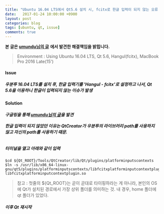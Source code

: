 ```yaml
---
title: "Ubuntu 16.04 LTS에서 Qt5.6 설치 시, fcitx로 한글 입력이 되지 않는 오류 해결하기"
date:   2017-01-24 10:00:00 +0900
layout: post
categories: blog
tags: [ubuntu, qt, issue]
comments: true
---
```


**본 글은 [umundu님의 글](https://zapary.blogspot.kr/2015/05/qt-54-fcitx-build.html)** **에서 발견한 해결책임을 밝힙니다.**


> Environment : Using Ubuntu 16.04 LTS, Qt 5.6, Hangul(fcitx), MacBook Pro 2016 Late(15')

#### Issue
##### 우분투 16.04 LTS를 설치 후, 한글 입력기를 'Hangul - fcitx'로 설정하고 나서, Qt 5.6을 이용하니 한글이 입력되지 않는 이슈가 발생

#### Solution
##### 구글링을 통해 [umundu님의 글](https://zapary.blogspot.kr/2015/05/qt-54-fcitx-build.html)을 발견<br> <br> 한글 입력이 되지 않았던 이유는 QtCreator가 우분투의 라이브러리 path를 사용하지 않고 자신의 path를 사용하기 때문. <br><br><br> 터미널을 열고 아래와 같이 입력
<pre><code>$cd ${Qt_ROOT}/Tools/QtCreator/lib/Qt/plugins/platforminputscontexts
$ln -s /usr/lib/x86_64-linux-gnu/qt5/plugins/platforminputscontexts/libfcitxplatforminputcontextplugin.so libfcitxplatforminputcontextplugin.so</code></pre>

> 참고 : 첫줄의 ${Qt_ROOT}는 곧이 곧대로 타이핑하라는 게 아니라, 본인의 OS에 Qt가 설치된 경로에서 가장 상위 폴더를 의미하는 것. 내 경우, home 폴더에 qt 폴더가 있었다.
##### 이후 Qt 재시작
